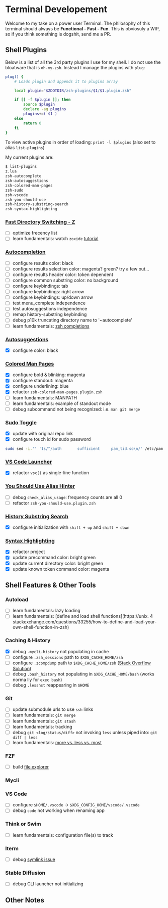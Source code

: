 # Terminal Developement

Welcome to my take on a power user Terminal. 
The philosophy of this terminal should always be **Functional - Fast - Fun**. 
This is obviosuly a WIP, so if you think something is dogshit, send me a PR.

## Shell Plugins

Below is a list of all the 3rd party plugins I use for my shell. I do not use the bloatware that is `oh-my-zsh`. Instead I manage the plugins with `plug`:

```zsh
plug() {
    # Loads plugin and appends it to plugins array

    local plugin="$ZDOTDIR/zsh-plugins/$1/$1.plugin.zsh"

    if [[ -f $plugin ]]; then
        source $plugin
        declare -ag plugins
        plugins+=( $1 )
    else
        return 0
    fi
}
```

To view active plugins in order of loading: `print -l $plugins` (also set to alias `list-plugins`)

My current plugins are:

```zsh
$ list-plugins
z.lua
zsh-autocomplete
zsh-autosuggestions
zsh-colored-man-pages
zsh-sudo
zsh-vscode
zsh-you-should-use
zsh-history-substring-search
zsh-syntax-highlighting
```

### [Fast Directory Switching - Z](https://github.com/vivek-x-jha/z.lua)

- [ ] optimize frecency list
- [ ] learn fundamentals: watch `zoxide` [tutorial](https://youtu.be/aghxkpyRVDY?si=jBZuI3aLJf1nl_po)

### [Autocompletion](https://github.com/marlonrichert/zsh-autocomplete)

- [ ] configure results color: black 
- [ ] configure results selection color: magenta? green? try a few out...
- [ ] configure results header color: token dependent
- [ ] configure common substring color: no background
- [ ] configure keybindings: tab
- [ ] configure keybindings: right arrow
- [ ] configure keybindings: up/down arrow
- [ ] test menu_complete independence
- [ ] test autosuggestions independence
- [ ] remap history-substring keybinding
- [ ] debug p10k truncating directory name to '~autocomplete'
- [ ] learn fundamentals: [zsh completions](https://thevaluable.dev/zsh-completion-guide-examples/)

### [Autosuggestions](https://github.com/vivek-x-jha/zsh-autosuggestions)

- [x] configure color: black

### [Colored Man Pages](https://github.com/ohmyzsh/ohmyzsh/tree/master/plugins/colored-man-pages)

- [x] configure bold & blinking: magenta
- [x] configure standout: magenta
- [x] configure underlining: blue
- [x] refactor `zsh-colored-man-pages.plugin.zsh`
- [ ] learn fundamentals: MANPATH
- [ ] learn fundamentals: example of standout mode
- [ ] debug subcommand not being recognized: i.e. `man git merge`

### [Sudo Toggle](https://github.com/ohmyzsh/ohmyzsh/blob/master/plugins/sudo)

- [x] update with original repo link
- [x] configure touch id for sudo password

```zsh
sudo sed -i.'' '1s/^/auth       sufficient     pam_tid.so\n/' /etc/pam.d/sudo
```

### [VS Code Launcher](https://github.com/ohmyzsh/ohmyzsh/blob/master/plugins/vscode)

- [x] refactor `vsc()` as single-line function

### [You Should Use Alias Hinter](https://github.com/vivek-x-jha/zsh-you-should-use)

- [ ] debug `check_alias_usage`: frequency counts are all 0
- [ ] refactor `zsh-you-should-use.plugin.zsh`

### [History Substring Search](https://github.com/vivek-x-jha/zsh-history-substring-search)

- [x] configure initialization with `shift + up` and `shift + down`

### [Syntax Highlighting](https://github.com/vivek-x-jha/zsh-syntax-highlighting)

- [x] refactor project
- [x] update precommand color: bright green
- [x] update current directory color: bright green
- [x] update known token command color: magenta

## Shell Features & Other Tools 

### Autoload

- [ ] learn fundamentals: lazy loading
- [ ] learn fundamentals: [define and load shell functions](https://unix.
  4 stackexchange.com/questions/33255/how-to-define-and-load-your-own-shell-function-in-zsh)

### Caching & History

- [x] debug `.mycli-history` not populating in cache
- [ ] configure `.zsh_sessions` path to `$XDG_CACHE_HOME/zsh`
- [ ] configure `.zcompdump` path to `$XDG_CACHE_HOME/zsh` ([Stack Overflow Solution](https://superuser.com/a/1785259/930403))
- [ ] debug `.bash_history` not populating in `$XDG_CACHE_HOME/bash` (works norma    lly for `exec bash`)
- [ ] debug `.lesshst` reappearing in `$HOME`

### Git

- [ ] update submodule urls to use `ssh` links
- [ ] learn fundamentals: `git merge`
- [ ] learn fundamentals: `git stash`
- [ ] learn fundamentals: tracking
- [ ] debug `git <log/status/diff>` not invoking `less` unless piped into: `git diff | less`
- [ ] learn fundamentals: [more vs. less vs. most](https://www.baeldung.com/linux/more-less-most-commands)

### FZF

- [ ] build [file explorer](https://thevaluable.dev/practical-guide-fzf-example/)

### Mycli


### VS Code

- [ ] configure `$HOME/.vscode` -> `$XDG_CONFIG_HOME/vscode/.vscode`
- [ ] debug `code` not working when renaming app

### Think or Swim

- [ ] learn fundamentals: configuration file(s) to track

### Iterm

- [ ] debug [symlink issue](https://stackoverflow.com/questions/78105340/iterm2-keeps-recreating-symlink)

### Stable Diffusion

- [ ] debug CLI launcher not initializing

## Other Notes


